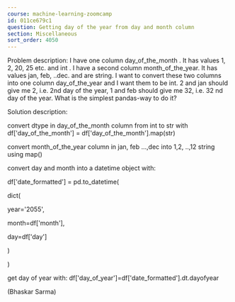```yaml
---
course: machine-learning-zoomcamp
id: 011ce679c1
question: Getting day of the year from day and month column
section: Miscellaneous
sort_order: 4050
---
```


Problem description: I have one column day_of_the_month . It has values 1, 2, 20, 25 etc. and int . I have a second column month_of_the_year. It has values jan, feb, ..dec. and are string. I want to convert these two columns into one column day_of_the_year and I want them to be int. 2 and jan should give me 2, i.e. 2nd day of the year, 1 and feb should give me 32, i.e. 32 nd day of the year. What is the simplest pandas-way to do it?

Solution description:

convert dtype in day_of_the_month column from int to str with df['day_of_the_month'] = df['day_of_the_month'].map(str)

convert month_of_the_year column in jan, feb ...,dec into 1,2, ..,12 string using map()

convert day and month into a datetime object with:

df['date_formatted'] = pd.to_datetime(

dict(

year='2055',

month=df['month'],

day=df['day']

)

)

get day of year with: df['day_of_year']=df['date_formatted'].dt.dayofyear

(Bhaskar Sarma)

